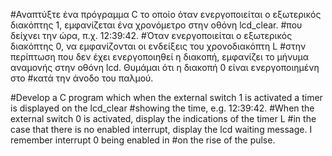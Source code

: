 #Αναπτύξτε ένα πρόγραμμα C το οποίο όταν ενεργοποιείται ο εξωτερικός διακόπτης 1, εμφανίζεται ένα χρονόμετρο στην οθόνη lcd_clear.
#που δείχνει την ώρα, π.χ. 12:39:42.
#Όταν ενεργοποιείται ο εξωτερικός διακόπτης 0, να εμφανίζονται οι ενδείξεις του χρονοδιακόπτη L
#στην περίπτωση που δεν έχει ενεργοποιηθεί η διακοπή, εμφανίζει το μήνυμα αναμονής στην οθόνη lcd. Θυμάμαι ότι η διακοπή 0 είναι ενεργοποιημένη στο 
#κατά την άνοδο του παλμού. 

#Develop a C program which when the external switch 1 is activated a timer is displayed on the lcd_clear
#showing the time, e.g. 12:39:42.
#When the external switch 0 is activated, display the indications of the timer L
#in the case that there is no enabled interrupt, display the lcd waiting message. I remember interrupt 0 being enabled in 
#on the rise of the pulse.
